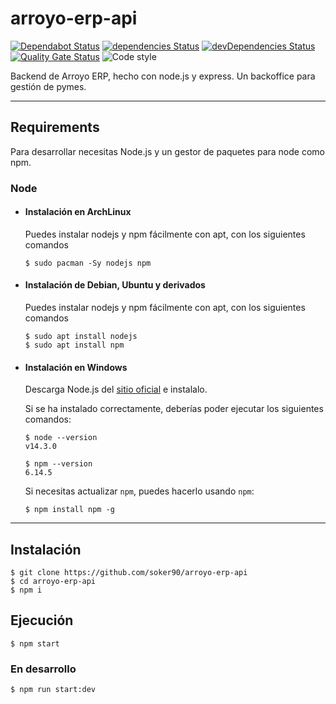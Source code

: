 # arroyo-erp-api

[![Dependabot Status](https://api.dependabot.com/badges/status?host=github&repo=soker90/arroyo-erp-api)](https://dependabot.com)
[![dependencies Status](https://david-dm.org/soker90/arroyo-erp-api/status.svg)](https://david-dm.org/soker90/arroyo-erp-api)
[![devDependencies Status](https://david-dm.org/soker90/arroyo-erp-api/dev-status.svg)](https://david-dm.org/soker90/arroyo-erp-api?type=dev)
[![Quality Gate Status](https://sonarcloud.io/api/project_badges/measure?project=soker90_arroyo-erp-api&metric=alert_status)](https://sonarcloud.io/dashboard?id=soker90_arroyo-erp-api)
![Code style](https://img.shields.io/badge/code_style-prettier-ff69b4.svg)


Backend de Arroyo ERP, hecho con node.js y express. Un backoffice para gestión de pymes.

---
## Requirements

Para desarrollar necesitas Node.js y un gestor de paquetes para node como npm.

### Node
- #### Instalación en ArchLinux

  Puedes instalar nodejs y npm fácilmente con apt, con los siguientes comandos

      $ sudo pacman -Sy nodejs npm

- #### Instalación de Debian, Ubuntu y derivados

  Puedes instalar nodejs y npm fácilmente con apt, con los siguientes comandos

      $ sudo apt install nodejs
      $ sudo apt install npm

- #### Instalación en Windows

  Descarga Node.js del [sitio oficial](https://nodejs.org/) e instalalo.

  Si se ha instalado correctamente, deberías poder ejecutar los siguientes comandos:

      $ node --version
      v14.3.0

      $ npm --version
      6.14.5

  Si necesitas actualizar `npm`, puedes hacerlo usando `npm`:

      $ npm install npm -g

---

## Instalación

    $ git clone https://github.com/soker90/arroyo-erp-api
    $ cd arroyo-erp-api
    $ npm i

## Ejecución

    $ npm start

### En desarrollo
    $ npm run start:dev
